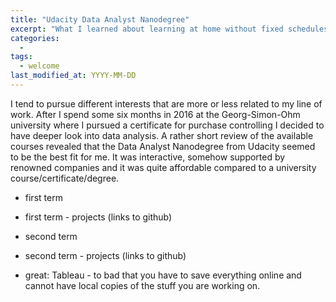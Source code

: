 ```yaml
---
title: "Udacity Data Analyst Nanodegree"
excerpt: "What I learned about learning at home without fixed schedules while having a fulltime job."
categories:
  -
tags:
  - welcome
last_modified_at: YYYY-MM-DD
---
```

I tend to pursue different interests that are more or less related to my line of work. After I spend some six months in 2016 at the Georg-Simon-Ohm university where I pursued a certificate for purchase controlling I decided to have deeper look into data analysis. A rather short review of the available courses revealed that the Data Analyst Nanodegree from Udacity seemed to be the best fit for me. It was interactive, somehow supported by renowned companies and it was quite affordable compared to a university course/certificate/degree.



- first term
- first term - projects (links to github)

- second term
- second term - projects (links to github)
- great: Tableau - to bad that you have to save everything online and cannot have local copies of the stuff you are working on.
